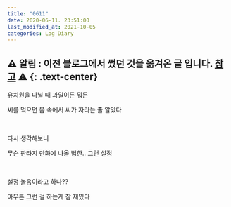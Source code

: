 ```yaml
---
title: "0611"
date: 2020-06-11. 23:51:00
last_modified_at: 2021-10-05
categories: Log Diary
---
```

⚠ **알림** : 이전 블로그에서 썼던 것을 옮겨온 글 입니다. [참고](https://ttmdacl.github.io/log/diary/hello-blog/) ⚠
{: .text-center}
---
유치원을 다닐 때 과일이든 뭐든

씨를 먹으면 몸 속에서 씨가 자라는 줄 알았다

​

다시 생각해보니

무슨 판타지 만화에 나올 법한.. 그런 설정

​

설정 놀음이라고 하나??

아무튼 그런 걸 하는게 참 재밌다